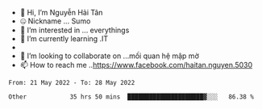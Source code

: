 - 👋 Hi, I’m Nguyễn Hải Tân
- 🤐 Nickname ... Sumo
- 👀 I’m interested in ... everythings
- 🌱 I’m currently learning .IT
- 
- 💞️ I’m looking to collaborate on ...mối quan hệ mập mờ
- 📫 How to reach me ..https://www.facebook.com/haitan.nguyen.5030
<!---
nguyenhaitan240702/nguyenhaitan240702 is a ✨ special ✨ repository because its `README.md` (this file) appears on your GitHub profile.
You can click the Preview link to take a look at your changes.
--->
<!--START_SECTION:waka-->

```text
From: 21 May 2022 - To: 28 May 2022

Other            35 hrs 50 mins  █████████████████████▓░░░   86.38 %
```

<!--END_SECTION:waka-->
